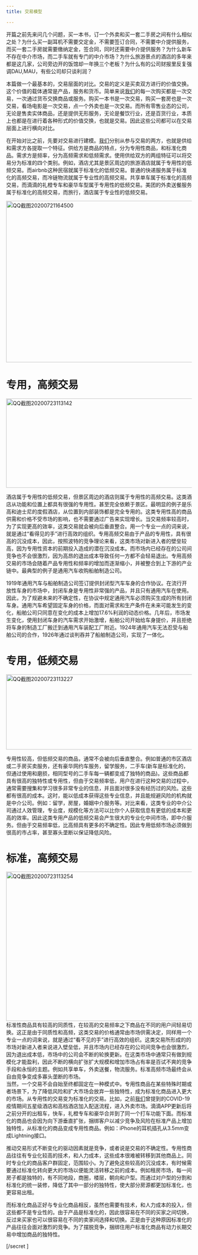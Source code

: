 ```yaml
---
title: 交易模型

---
```

开篇之前先来问几个问题，买一本书，订一个外卖和买一套二手房之间有什么相似之处？为什么买一副耳机不需要交定金，不需要签订合同，不需要中介提供服务，而买一套二手房就需要缴纳定金，签合同，同时还需要中介提供服务？为什么新车不存在中介市场，而二手车就有专门的中介市场？为什么旅游景点的酒店的多年来都是这几家，公司旁边开的饭馆却一年换三个老板？为什么有的公司财报里反复强调DAU,MAU，有些公司却只谈利润？

本篇做一个最基本的，交易层面的对比。交易的定义是买卖双方进行的价值交换。这个价值的载体通常是产品，服务和货币。简单来说[我们](https://www.w3cdoc.com)的每一次购买都是一次交易，一次通过货币交换商品或服务。购买一本书是一次交易，购买一套房也是一次交易，看场电影是一次交易，点一个外卖也是一次交易。而所有零售业态的公司，无论是售卖实体商品，还是提供无形服务，无论是餐饮行业，还是百货行业，本质上也都是在进行着各种形式的价值交换，也就是交易。因此这些公司都可以在交易层面上进行横向对比。

在开始对比之前，先要对交易进行建模。[我们](https://www.w3cdoc.com)分别从参与交易的两方，也就是供给和需求方各提取一个特征。供给方是商品的特点，分为专用性商品，和标准化商品。需求方是频率，分为高频需求和低频需求。使用供给双方的两组特征可以将交易分为标准的四个类别。例如，酒店尤其是景区周边的旅游酒店就属于专用性的低频交易。而airbnb这种民宿就属于标准化的低频交易。普通的快递服务属于标准化的高频交易，而冷链物流就属于专业性的高频交易。共享单车属于标准化的高频交易，而滴滴的礼橙专车和豪华车型属于专用性的低频交易。美团的外卖送餐服务属于标准化的高频交易，而旅行，酒店属于专业性的低频交易。

[<img loading="lazy" class="aligncenter wp-image-5335" src="https://haomou.oss-cn-beijing.aliyuncs.com/upload/2021/05/QQE688AAE59BBE20200721164500-1024x768-1.jpg" data-src="https://haomou.oss-cn-beijing.aliyuncs.com/upload/2021/05/QQE688AAE59BBE20200721164500-1024x768-1.jpg?x-oss-process=image/format,webp" alt="QQ截图20200721164500" width="584" height="438" />][1]

<div class="e-secret">
</div>

# **专用，高频交易**

[<img loading="lazy" class="aligncenter wp-image-5336" src="https://haomou.oss-cn-beijing.aliyuncs.com/upload/2021/05/QQE688AAE59BBE20200723113142.jpg" data-src="https://haomou.oss-cn-beijing.aliyuncs.com/upload/2021/05/QQE688AAE59BBE20200723113142.jpg?x-oss-process=image/format,webp" alt="QQ截图20200723113142" width="506" height="242" />][2]

酒店属于专用性的低频交易，但景区周边的酒店则属于专用性的高频交易。这类酒店从功能和位置上都具有很强的专用性。甚至完全依赖于景区。最明显的例子是乐高和迪士尼的度假酒店，从位置到内部装饰都是完全专用的。这类专用性高的商品供需和价格不受市场的影响，也不需要通过广告来实现增长。当交易频率较高时，为了实现更高的效率，这类交易就会被向后垂直整合。用一个专业一点的词来说，就是通过“看得见的手”进行高效的组织。专用高频交易由于产品的专用性，具有很高的沉没成本，因此，按照波特的竞争理论来看，这类市场对新进入者的壁垒较高，因为专用性资本的前期投入造成的潜在沉没成本。而市场内已经存在的公司间竞争也不会很激烈，因为高昂的退出成本导致任何一方都不会轻易退出。专用高频交易的市场会随着产品专用性和频率的增加而逐渐缩小，并被整合到上下游的产业链中。最典型的例子是通用汽车收购船舶制造公司。

1919年通用汽车与船舶制造公司签订提供封闭型汽车车身的合作协议。在流行开放性车身的市场中，封闭车身是专用性非常强的产品，并且只有通用汽车在使用。因此，为了规避未来的不确定性，在协议中规定通用汽车必须购买生成的所有封闭车身。通用汽车希望固定车身的价格，而面对需求和生产条件在未来可能发生的变化，船舶公司只同意在变化的成本上增加17.6%利润的动态价格。几年后，市场发生变化，使用封闭车身的汽车需求开始激增，船舶公司开始给车身提价，并且拒绝将车身的制造工厂搬迁到通用汽车装配工厂附近。1924年通用汽车无法忍受与船舶公司的合作，1926年通过谈判吞并了船舶制造公司，实现了一体化。

# **专用，低频交易**

[<img loading="lazy" class="aligncenter wp-image-5337" src="https://haomou.oss-cn-beijing.aliyuncs.com/upload/2021/05/QQE688AAE59BBE20200723113227.jpg" data-src="https://haomou.oss-cn-beijing.aliyuncs.com/upload/2021/05/QQE688AAE59BBE20200723113227.jpg?x-oss-process=image/format,webp" alt="QQ截图20200723113227" width="522" height="204" />][3]

专用性较高，但低频交易的商品，通常不会被向后垂直整合。例如普通的市区酒店或二手房买卖服务，还有豪华网约车服务，留学服务，二手车(新车是标准化的，但通过使用和磨损，相同型号的二手车每一辆都变成了独特的商品)。这些商品都具有很高的独特性或专用性，但由于交易频率低，用户在进行这种交易的过程中，通常需要搜集和学习很多非常专业的信息，并且面对很多没有经历过的风险。这些都有很高的成本。这时，能以低成本获得这些专业信息，并且能规避风险的机构就是中介公司。例如：留学，房屋，婚姻中介服务等。对比来看，这类专业的中介公司通过人效管理，专业度，规模化等方法可以比你个人获取信息有更低的成本和更高的效率。因此这类专用产品的低频交易会产生很大的专业化中间市场，即中介服务。但由于交易频率低，比高频具有更多的不确定性。因此专用低频市场必须做到很高的市占率，甚至寡头垄断以保证降低风险。



# **标准，高频交易**

[<img loading="lazy" class="aligncenter wp-image-5338" src="https://haomou.oss-cn-beijing.aliyuncs.com/upload/2021/05/QQE688AAE59BBE20200723113254.jpg" data-src="https://haomou.oss-cn-beijing.aliyuncs.com/upload/2021/05/QQE688AAE59BBE20200723113254.jpg?x-oss-process=image/format,webp" alt="QQ截图20200723113254" width="577" height="405" />][4]  
标准性商品具有较高的同质性，在较高的交易频率之下商品在不同的用户间轻易切换。这正是由于同质性和高频，这类交易的价格通常由市场供需决定，同样用一个专业一点的词来说，就是通过“看不见的手”进行高效的组织。这类交易所形成的的市场对新进入者来说进入壁垒低，并且市场内已经存在的公司间竞争也会很激烈，因为退出成本低，市场中的公司会不断的轮换更新。在这类市场中通常只有做到规模化才能盈利，因此不断的横向扩张扩大规模和增加市场占有率是百试不爽的竞争手段和永恒的主题。例如共享单车，外卖送餐，物流服务。标准高频市场最终会从自由竞争变成多寡头垄断的市场。  
当然，一个交易不会自始至终都固定在一种模式中。专用性商品在某些特殊时期或者场景下，为了降低风险和扩大市场会放弃一些独特性，成为标准化商品进入更大的市场。从专用性的交易变为标准化的交易。比如，之前[我们](https://www.w3cdoc.com)曾提到的COVID-19疫情期间五星级酒店和高档酒店加入配送流程，进入外卖市场。滴滴APP更新后将之前分开的出租车，快车，礼橙专车和豪华合并到了同一个打车功能下面。而标准化的商品也会因为向下游垂直扩张，捆绑客户以减少竞争及风险在标准产品上增加独特性，从标准化的商品变成专用性商品。例如：iPhone的耳机插孔从3.5mm变成Lightning接口。

推动交易形式不断变化的驱动因素就是竞争，或者说是交易的不确定性。专用性商品往往有专业化较高的技术，和人力成本，这些成本很难被转移到其他商品上。同时专业化的商品客户群固定，范围较小。为了避免这些较高的沉没成本，有时候需要通过标准化转向更大的市场以便能灵活转移之前的成本。例如租房市场，每一间房子都是独特的，有不同地段，商圈，楼层，朝向和户型。而通过对户型的分割和标准化的统一装修，降低了其中一部分的独特性，使大部分房源都更加标准化，也更容易出租。

而标准化商品正好与专业化商品相反，虽然也需要有技术，和人力成本的投入，但这些都不是专业性的。由于产品是标准化的，因此很容易在不同的买家之间切换，反过来买家也可以很容易在不同的卖家间选择和切换。正是由于这种原因标准化的产品往往会面对激烈的竞争。为了摆脱竞争，捆绑住用户标准化商品有动力长期交易中增加商品的独特性。

[/secret ]

 [1]: http://bluewhale.cc/wp-content/uploads/2020/08/QQ%E6%88%AA%E5%9B%BE20200721164500.jpg
 [2]: https://haomou.oss-cn-beijing.aliyuncs.com/upload/2021/05/QQE688AAE59BBE20200723113142.jpg
 [3]: https://haomou.oss-cn-beijing.aliyuncs.com/upload/2021/05/QQE688AAE59BBE20200723113227.jpg
 [4]: https://haomou.oss-cn-beijing.aliyuncs.com/upload/2021/05/QQE688AAE59BBE20200723113254.jpg
